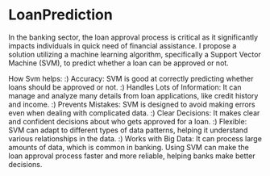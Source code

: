 # LoanPrediction


In the banking sector, the loan approval process is critical as it significantly impacts individuals in quick need of financial assistance. I propose a solution utilizing a machine learning algorithm, specifically a Support Vector Machine (SVM), to predict whether a loan can be approved or not.

How Svm helps:
:) Accuracy: SVM is good at correctly predicting whether loans should be approved or not.
:) Handles Lots of Information: It can manage and analyze many details from loan applications, like credit history and income.
:) Prevents Mistakes: SVM is designed to avoid making errors even when dealing with complicated data.
:) Clear Decisions: It makes clear and confident decisions about who gets approved for a loan.
:) Flexible: SVM can adapt to different types of data patterns, helping it understand various relationships in the data.
:) Works with Big Data: It can process large amounts of data, which is common in banking.
Using SVM can make the loan approval process faster and more reliable, helping banks make better decisions.
